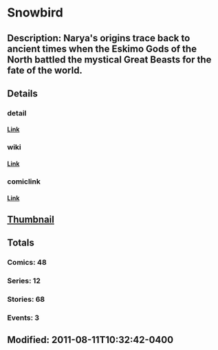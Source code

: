 # Snowbird
## Description: Narya's origins trace back to ancient times when the Eskimo Gods of the North battled the mystical Great Beasts for the fate of the world.
## Details
### detail
#### [Link](http://marvel.com/characters/2151/snowbird?utm_campaign=apiRef&utm_source=225578a89fc76f3d20fbffda5d17a88d)
### wiki
#### [Link](http://marvel.com/universe/Snowbird?utm_campaign=apiRef&utm_source=225578a89fc76f3d20fbffda5d17a88d)
### comiclink
#### [Link](http://marvel.com/comics/characters/1009606/snowbird?utm_campaign=apiRef&utm_source=225578a89fc76f3d20fbffda5d17a88d)
## [Thumbnail](http://i.annihil.us/u/prod/marvel/i/mg/e/a0/4c003ae37eccd.jpg)
## Totals
### Comics: 48
### Series: 12
### Stories: 68
### Events: 3
## Modified: 2011-08-11T10:32:42-0400